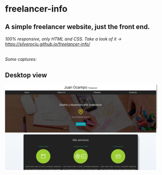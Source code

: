 # freelancer-info
## A simple freelancer website, just the front end.
###### 100% responsive, only HTML and CSS. Take a look of it -> https://silverocju.github.io/freelancer-info/
###### Some captures:
## Desktop view
![Cap1](/capturas/cap1.png)
